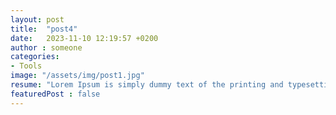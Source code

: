 ```yaml
---
layout: post
title:  "post4"
date:   2023-11-10 12:19:57 +0200
author : someone
categories: 
- Tools
image: "/assets/img/post1.jpg"
resume: "Lorem Ipsum is simply dummy text of the printing and typesetting industry. Lorem Ipsum has been the industry's standard dummy text ever since the 1500s"
featuredPost : false
---
```


